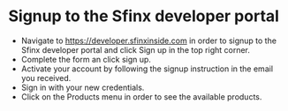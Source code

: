 # Signup to the Sfinx developer portal

* Navigate to https://developer.sfinxinside.com in order to signup to the Sfinx developer portal and click Sign up in the top right corner.
* Complete the form an click sign up.
* Activate your account by following the signup instruction in the email you received.
* Sign in with your new credentials.
* Click on the Products menu in order to see the available products.


